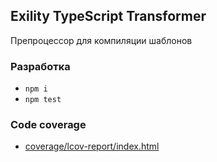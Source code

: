Exility TypeScript Transformer
------------------------------
Препроцессор для компиляции шаблонов

### Разработка

 - `npm i`
 - `npm test`


### Code coverage

 - [coverage/lcov-report/index.html](./coverage/lcov-report/index.html)
